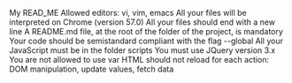 My READ_ME Allowed editors: vi, vim, emacs All your files will be interpreted on Chrome (version 57.0) All your files should end with a new line A README.md file, at the root of the folder of the project, is mandatory Your code should be semistandard compliant with the flag --global 
 All your JavaScript must be in the folder scripts You must use JQuery version 3.x You are not allowed to use var HTML should not reload for each action: DOM manipulation, update values, fetch data
